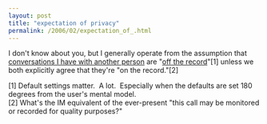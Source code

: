 ```yaml
---
layout: post
title: "expectation of privacy"
permalink: /2006/02/expectation_of_.html
---
```


I don't know about you, but I generally operate from the assumption that [conversations I have with another person](http://www.caterina.net/archive/000945.html) are "[off the record](http://mail.google.com/support/bin/answer.py?ctx=%67mail&hl=en&answer=29291)"\[1\] unless we both explicitly agree that they're "on the record."\[2\]

\[1\] Default settings matter.  A lot.  Especially when the defaults are set 180 degrees from the user's mental model.  
\[2\] What's the IM equivalent of the ever-present "this call may be monitored or recorded for quality purposes?"